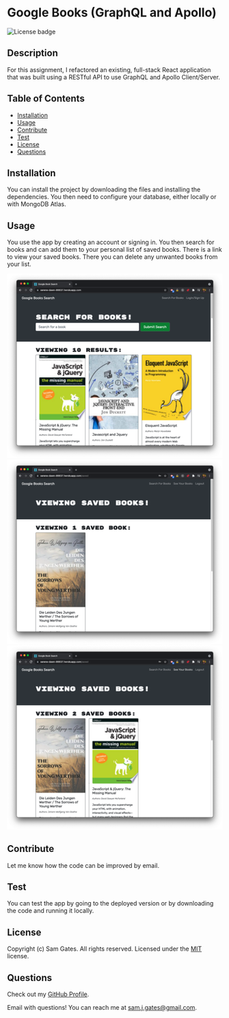 # Google Books (GraphQL and Apollo)

![License badge](https://img.shields.io/badge/license-MIT-green)

## Description

For this assignment, I refactored an existing, full-stack React application that was built using a RESTful API to use GraphQL and Apollo Client/Server.

## Table of Contents

- [Installation](#installation)
- [Usage](#usage)
- [Contribute](#contribute)
- [Test](#test)
- [License](#license)
- [Questions](#questions)

## Installation

You can install the project by downloading the files and installing the dependencies. You then need to configure your database, either locally or with MongoDB Atlas.

## Usage

You use the app by creating an account or signing in. You then search for books and can add them to your personal list of saved books. There is a link to view your saved books. There you can delete any unwanted books from your list.

![Screenshot 1](images/screen1.png)
![Screenshot 2](images/screen2.png)
![Screenshot 3](images/screen3.png)

## Contribute

Let me know how the code can be improved by email.

## Test

You can test the app by going to the deployed version or by downloading the code and running it locally.

## License

Copyright (c) Sam Gates. All rights reserved.
Licensed under the [MIT](https://opensource.org/licenses/MIT) license.

## Questions

Check out my [GitHub Profile](https://github.com/sg0703).

Email with questions! You can reach me at sam.j.gates@gmail.com.
